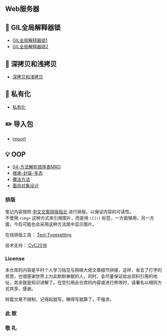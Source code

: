 ## Web服务器

## :watermelon: GIL全局解释器锁
- [GIL全局解释器锁1]()
- [GIL全局解释器锁2]()

## :wrench:  深拷贝和浅拷贝
- [深拷贝和浅拷贝]()

  
## :floppy_disk: 私有化
- [私有化]()

 
## :pencil2: 导入包
- [import]()  


## :bulb: OOP  
- [04-方法解析顺序表MRO]()  
- [继承-封装-多态]()  
- [魔法方法]()  
- [面向对象设计]()  



### 排版  

笔记内容按照 [中文文案排版指北](https://github.com/sparanoid/chinese-copywriting-guidelines) 进行排版，以保证内容的可读性。  
不使用 `<img>` 这种方式来引用图片，而是用 `![]()` 标签，一方面够用，另一方面，今后可能也会采用这种方法居中显示图片。  

在线排版工具： [Text-Typesetting](https://github.com/CyC2018/Text-Typesetting)  

技术支持： [CyC2018](https://github.com/CyC2018/Text-Typesetting)  

### License  
本仓库的内容是平时个人学习拙见与网络大佬文章细节拼接，这样，省去了打字的劳苦，也很感谢世界上为此默默奉献的人，同时，会尽量保证给出资料引用的地址，其余就是知识讲解了。在您引用此仓库的内容或进行修改时，请署名以相同方式共享，感谢。  

转载文章不限制，记得起就写，懒得写就算了，不强求。  

### 此 致  
### 敬 礼  


